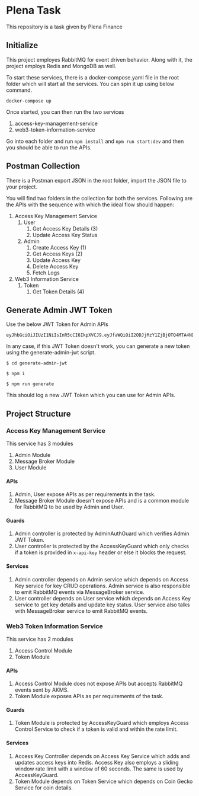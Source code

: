# Plena Task

This repository is a task given by Plena Finance

## Initialize

This project employes RabbitMQ for event driven behavior. Along with it, the project employs Redis and MongoDB as well.

To start these services, there is a docker-compose.yaml file in the root folder which will start all the services. You can spin it up using below command.
```
docker-compose up
```

Once started, you can then run the two services
1. access-key-management-service
2. web3-token-information-service

Go into each folder and run ``npm install`` and ``npm run start:dev`` and then you should be able to run the APIs.

## Postman Collection

There is a Postman export JSON in the root folder, import the JSON file to your project. 

You will find two folders in the collection for both the services. Following are the APIs with the sequence with which the ideal flow should happen:
1. Access Key Management Service
    1. User
        1. Get Access Key Details (3)
        2. Update Access Key Status
    2. Admin
        1. Create Access Key (1)
        2. Get Access Keys (2)
        3. Update Access Key
        4. Delete Access Key
        5. Fetch Logs
2. Web3 Information Service
    1. Token
        1. Get Token Details (4)

## Generate Admin JWT Token

Use the below JWT Token for Admin APIs
```
eyJhbGciOiJIUzI1NiIsInR5cCI6IkpXVCJ9.eyJfaWQiOiI2ODJjMzY1ZjBjOTQ4MTA4NDBmZTk1ZGEiLCJpYXQiOjE3NDc3MzI3MTAsImV4cCI6MTc3OTI5MDMxMH0.97Vdfxit_uAp1o4lbqq6xIactKgy8v0RM88kequWheM
```
In any case, if this JWT Token doesn't work, you can generate a new token using the generate-admin-jwt script.
```
$ cd generate-admin-jwt

$ npm i

$ npm run generate
```
This should log a new JWT Token which you can use for Admin APIs.

## Project Structure
### Access Key Management Service
This service has 3 modules
1. Admin Module
2. Message Broker Module
3. User Module

#### APIs
1. Admin, User expose APIs as per requirements in the task.
2. Message Broker Module doesn't expose APIs and is a common module for RabbitMQ to be used by Admin and User. 

#### Guards
1. Admin controller is protected by AdminAuthGuard which verifies Admin JWT Token. 
2. User controller is protected by the AccessKeyGuard which only checks if a token is provided in ``x-api-key`` header or else it blocks the request. 

#### Services
1. Admin controller depends on Admin service which depends on Access Key service for key CRUD operations. Admin service is also responsible to emit RabbitMQ events via MessageBroker service.
2. User controller depends on User service which depends on Access Key service to get key details and update key status. User service also talks with MessageBroker service to emit RabbitMQ events.

### Web3 Token Information Service
This service has 2 modules
1. Access Control Module
2. Token Module

#### APIs
1. Access Control Module does not expose APIs but accepts RabbitMQ events sent by AKMS.
2. Token Module exposes APIs as per requirements of the task.

#### Guards
1. Token Module is protected by AccessKeyGuard which employs Access Control Service to check if a token is valid and within the rate limit.

#### Services
1. Access Key Controller depends on Access Key Service which adds and updates access keys into Redis. Access Key also employs a sliding window rate limit with a window of 60 seconds. The same is used by AccessKeyGuard.
2. Token Module depends on Token Service which depends on Coin Gecko Service for coin details.